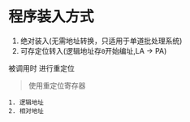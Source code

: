 程序装入方式
=========

1. 绝对装入(无需地址转换，只适用于单道批处理系统)
2. 可存定位转入(逻辑地址存`0`开始编址,LA -> PA)

被调用时 进行重定位
> 使用重定位寄存器

    1. 逻辑地址
    2. 相对地址
